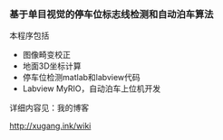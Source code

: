 ### 基于单目视觉的停车位标志线检测和自动泊车算法

本程序包括
- 图像畸变校正
- 地面3D坐标计算
- 停车位检测matlab和labview代码
- Labview MyRIO，自动泊车上位机开发

详细内容见：我的博客   

<http://xugang.ink/wiki>
